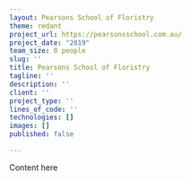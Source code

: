 ```yaml
---
layout: Pearsons School of Floristry
theme: redant
project_url: https://pearsonsschool.com.au/
project_date: "2019"
team_size: 0 people
slug: ''
title: Pearsons School of Floristry
tagline: ''
description: ''
client: ''
project_type: ''
lines_of_code: ''
technologies: []
images: []
published: false

---
```

Content here
